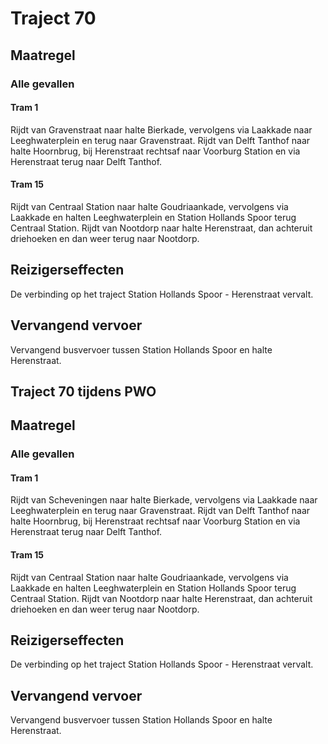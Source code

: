 # Traject 70 
## Maatregel
### Alle gevallen

#### Tram 1
Rijdt van Gravenstraat naar halte Bierkade, vervolgens via Laakkade naar Leeghwaterplein en terug naar Gravenstraat.
Rijdt van Delft Tanthof naar halte Hoornbrug, bij Herenstraat rechtsaf naar Voorburg Station en via Herenstraat terug naar Delft Tanthof.

#### Tram 15
Rijdt van Centraal Station naar halte Goudriaankade, vervolgens via Laakkade en halten Leeghwaterplein en Station Hollands Spoor terug Centraal Station.
Rijdt van Nootdorp naar halte Herenstraat, dan achteruit driehoeken en dan weer terug naar Nootdorp.

## Reizigerseffecten
De verbinding op het traject Station Hollands Spoor - Herenstraat vervalt.

## Vervangend vervoer
Vervangend busvervoer tussen Station Hollands Spoor en halte Herenstraat.

## Traject 70 tijdens PWO
## Maatregel
### Alle gevallen

#### Tram 1
Rijdt van Scheveningen naar halte Bierkade, vervolgens via Laakkade naar Leeghwaterplein en terug naar Gravenstraat.
Rijdt van Delft Tanthof naar halte Hoornbrug, bij Herenstraat rechtsaf naar Voorburg Station en via Herenstraat terug naar Delft Tanthof.

#### Tram 15
Rijdt van Centraal Station naar halte Goudriaankade, vervolgens via Laakkade en halten Leeghwaterplein en Station Hollands Spoor terug Centraal Station.
Rijdt van Nootdorp naar halte Herenstraat, dan achteruit driehoeken en dan weer terug naar Nootdorp.

## Reizigerseffecten
De verbinding op het traject Station Hollands Spoor - Herenstraat vervalt.

## Vervangend vervoer
Vervangend busvervoer tussen Station Hollands Spoor en halte Herenstraat.
